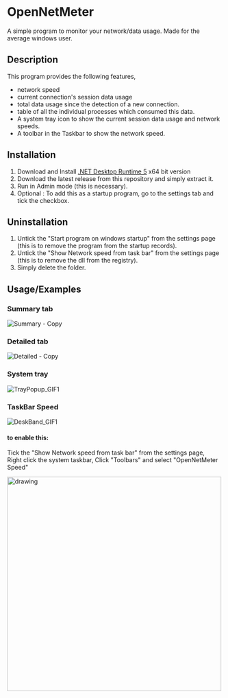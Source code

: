 
# OpenNetMeter

A simple program to monitor your network/data usage. Made for the average windows user.

## Description

This program provides the following features,

- network speed
- current connection's session data usage 
- total data usage since the detection of a new connection.
- table of all the individual processes which consumed this data.
- A system tray icon to show the current session data usage and network speeds.
- A toolbar in the Taskbar to show the network speed. 

## Installation

1. Download and Install [.NET Desktop Runtime 5](https://dotnet.microsoft.com/en-us/download/dotnet/5.0) x64 bit version
2. Download the latest release from this repository and simply extract it.
3. Run in Admin mode (this is necessary).
4. Optional : To add this as a startup program, go to the settings tab and tick the checkbox.

## Uninstallation

1. Untick the "Start program on windows startup" from the settings page (this is to remove the program from the startup records).
2. Untick the "Show Network speed from task bar" from the settings page  (this is to remove the dll from the registry).
3. Simply delete the folder.
    
## Usage/Examples

### Summary tab

![Summary - Copy](https://user-images.githubusercontent.com/27722888/151661081-e8bb7411-eba3-4078-9ac2-47075f45b880.png)

### Detailed tab

![Detailed - Copy](https://user-images.githubusercontent.com/27722888/151661086-44ead811-858e-4db6-af9d-dd1ad1dd5d4b.png)


### System tray

![TrayPopup_GIF1](https://user-images.githubusercontent.com/27722888/151661088-71349a72-f687-48be-ad33-805f7bf6771d.gif)

### TaskBar Speed

![DeskBand_GIF1](https://user-images.githubusercontent.com/27722888/153745070-669027d8-56eb-4982-b009-1be23e5b5d51.gif)

#### to enable this:

Tick the "Show Network speed from task bar" from the settings page, </br>
Right click the system taskbar, Click "Toolbars" and select "OpenNetMeter Speed"

<img src="https://user-images.githubusercontent.com/27722888/153760855-54475896-5c97-4a00-8b16-7f6b2b9e6a76.png" alt="drawing" width="500" height="500"/>
